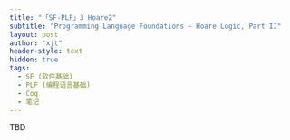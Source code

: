 ```yaml
---
title: "「SF-PLF」3 Hoare2"
subtitle: "Programming Language Foundations - Hoare Logic, Part II"
layout: post
author: "xjt"
header-style: text
hidden: true
tags:
  - SF (软件基础)
  - PLF (编程语言基础)
  - Coq
  - 笔记
---
```


TBD

